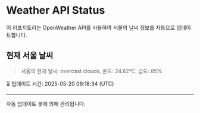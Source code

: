 
# Weather API Status

이 리포지토리는 OpenWeather API를 사용하여 서울의 날씨 정보를 자동으로 업데이트합니다.

## 현재 서울 날씨
> 서울의 현재 날씨: overcast clouds, 온도: 24.62°C, 습도: 85%

⏳ 업데이트 시간: 2025-05-20 09:18:34 (UTC)

---
자동 업데이트 봇에 의해 관리됩니다.
